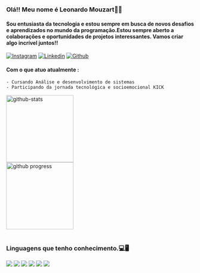 ### Olá!! Meu nome é Leonardo Mouzart🚀🚀

#### Sou entusiasta da tecnologia e estou sempre em busca de novos desafios e aprendizados no mundo da programação.Estou sempre aberto a colaborações e oportunidades de projetos interessantes. Vamos criar algo incrível juntos!!
 <div style="display:inline-bloc">

[![Instagram](https://img.shields.io/badge/Instagram-E4405F?style=for-the-badge&logo=instagram&logoColor=white)](https://instagram.com/leomouzart)
[![Linkedin](https://img.shields.io/badge/LinkedIn-0077B5?style=for-the-badge&logo=linkedin&logoColor=white)](https://www.linkedin.com/in/leonardo-mouzart-a194ba174/)
[![Github](https://img.shields.io/badge/GitHub-100000?style=for-the-badge&logo=github&logoColor=white)](https://github.com/LeoMouzart)

</div>


#### Com o que atuo atualmente :

    - Cursando Análise e desenvolvimento de sistemas
    - Participando da jornada tecnológica e socioemocional KICK

<div>
<img  height="180em"  alt="github-stats" src="https://github-readme-stats.vercel.app/api?username=LeoMouzart&show_icons=true&theme=dracula" ><br>
<img height="180em" align="center" alt="github progress" src="https://github-readme-stats.vercel.app/api/top-langs/?username=LeoMouzart&hide_progress=true&theme=dracula" >
<div><br>



### Linguagens que tenho conhecimento.💻🖥️

 <div style="display: inline-bloc">
 <img align="center; alt="Html5" src="https://img.shields.io/badge/HTML5-E34F26?style=for-the-badge&logo=html5&logoColor=white" >
 <img align="center; alt="CSS" src="https://img.shields.io/badge/CSS3-1572B6?style=for-the-badge&logo=css3&logoColor=white" >
 <img align="center; alt="Python" src="https://img.shields.io/badge/Python-3776AB?style=for-the-badge&logo=python&logoColor=white" >
 <img align="center; alt="Java" src="https://img.shields.io/badge/Java-ED8B00?style=for-the-badge&logo=openjdk&logoColor=white" >
 <img align="center; alt="Mysql" src="https://img.shields.io/badge/MySQL-00000F?style=for-the-badge&logo=mysql&logoColor=white" >
 <img align="center; alt="GIT" src="https://img.shields.io/badge/GIT-E44C30?style=for-the-badge&logo=git&logoColor=white" >
 
 </div>



